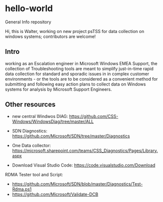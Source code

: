 # hello-world
General Info repository

Hi, this is Walter, working on new project psTSS for data collection on windows systems; contributors are welcome!

## Intro
working as an Escalation engineer in Microsoft Windows EMEA Support, the collection of Troubleshooting tools are meant to simplify just-in-time rapid data collection for standard and sporadic issues in in complex customer environments - or the tools are to be considered as a convenient method for submitting and following easy action plans to collect data on Windows systems for analysis by Microsoft Support Engineers.

## Other resources
- new central Windwos DIAG: https://github.com/CSS-Windows/WindowsDiag/tree/master/ALL
- SDN Diagnostics: https://github.com/Microsoft/SDN/tree/master/Diagnostics
- One Data collector: https://microsoft.sharepoint.com/teams/CSS_Diagnostics/Pages/Library.aspx

- Download Visual Studio Code: https://code.visualstudio.com/Download

 RDMA Tester tool and Script:
-   https://github.com/Microsoft/SDN/blob/master/Diagnostics/Test-Rdma.ps1
-   https://github.com/Microsoft/Validate-DCB

